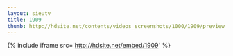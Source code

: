 ```yaml
---
layout: sieutv
title: 1909
thumb: http://hdsite.net/contents/videos_screenshots/1000/1909/preview_360p.mp4.jpg
---
```

{% include iframe src='http://hdsite.net/embed/1909' %}
 
